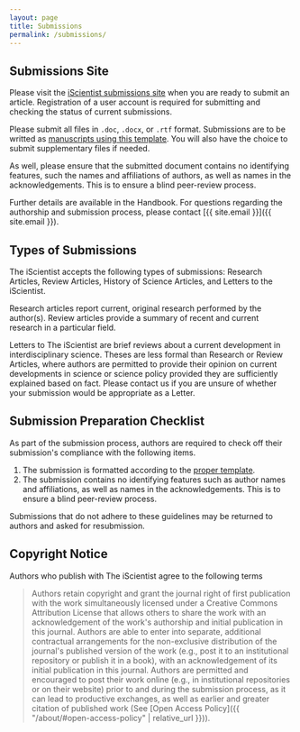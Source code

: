```yaml
---
layout: page
title: Submissions
permalink: /submissions/
---
```


## Submissions Site

Please visit the [iScientist submissions site](https://journals.mcmaster.ca/iScientist/about/submissions#onlineSubmissions) when you are ready to submit an article. Registration of a user account is required for submitting and checking the status of current submissions.

Please submit all files in `.doc`, `.docx`, or `.rtf` format. Submissions are to be writted as [manuscripts using this template](https://drive.google.com/file/d/1JCZ-Zwi3UjJxcCaD5T8Vm10XAsGm4O6o/view). You will also have the choice to submit supplementary files if needed.

As well, please ensure that the submitted document contains no identifying features, such the names and affiliations of authors, as well as names in the acknowledgements. This is to ensure a blind peer-review process.

Further details are available in the Handbook. For questions regarding the authorship and submission process, please contact [{{ site.email }}]({{ site.email }}).

## Types of Submissions

The iScientist accepts the following types of submissions: Research Articles, Review Articles, History of Science Articles, and Letters to the iScientist.

Research articles report current, original research performed by the author(s). Review articles provide a summary of recent and current research in a particular field.

Letters to The iScientist are brief reviews about a current development in interdisciplinary science. Theses are less formal than Research or Review Articles, where authors are permitted to provide their opinion on current developments in science or science policy provided they are sufficiently explained based on fact. Please contact us if you are unsure of whether your submission would be appropriate as a Letter.

## Submission Preparation Checklist

As part of the submission process, authors are required to check off their submission's compliance with the following items.

1. The submission is formatted according to the [proper template](https://drive.google.com/file/d/1JCZ-Zwi3UjJxcCaD5T8Vm10XAsGm4O6o/view).
2. The submission contains no identifying features such as author names and affiliations, as well as names in the acknowledgements. This is to ensure a blind peer-review process.

Submissions that do not adhere to these guidelines may be returned to authors and asked for resubmission.

## Copyright Notice

Authors who publish with The iScientist agree to the following terms

> Authors retain copyright and grant the journal right of first publication with the work simultaneously licensed under a Creative Commons Attribution License that allows others to share the work with an acknowledgement of the work's authorship and initial publication in this journal.
Authors are able to enter into separate, additional contractual arrangements for the non-exclusive distribution of the journal's published version of the work (e.g., post it to an institutional repository or publish it in a book), with an acknowledgement of its initial publication in this journal.
Authors are permitted and encouraged to post their work online (e.g., in institutional repositories or on their website) prior to and during the submission process, as it can lead to productive exchanges, as well as earlier and greater citation of published work (See [Open Access Policy]({{ "/about/#open-access-policy" | relative_url }})).
